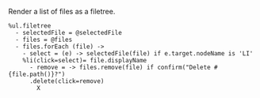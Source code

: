 Render a list of files as a filetree.

    %ul.filetree
      - selectedFile = @selectedFile
      - files = @files
      - files.forEach (file) ->
        - select = (e) -> selectedFile(file) if e.target.nodeName is 'LI'
        %li(click=select)= file.displayName
          - remove = -> files.remove(file) if confirm("Delete #{file.path()}?")
          .delete(click=remove)
            X

